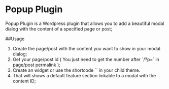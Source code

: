 #  Popup Plugin

Popup Plugin is a Wordpress plugin that allows you to add a beautiful modal dialog with the content of a specified page or post;

##Usage

1. Create the page/post with the content you want to show in your modal dialog;
2. Get your page/post id ( You just need to get the number after ´/?p=´ in page/post permalink );
3. Create an widget or use the shortcode ´<?php do_shortcode('popup-plugin[$contentID]'); ?>´ in your child theme.
4. That will shows a default feature section linkable to a modal with the content ID;
